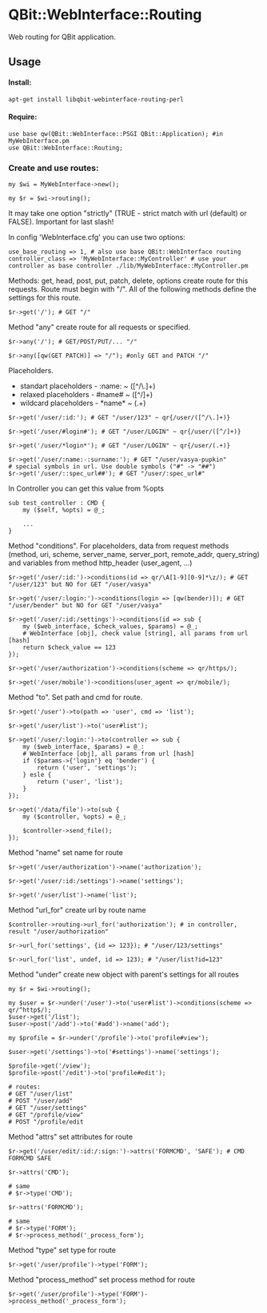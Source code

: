QBit::WebInterface::Routing
=====

Web routing for QBit application.

## Usage

#### Install:

```
apt-get install libqbit-webinterface-routing-perl
```

#### Require:

```
use base qw(QBit::WebInterface::PSGI QBit::Application); #in MyWebInterface.pm
use QBit::WebInterface::Routing;
```

### Create and use routes:
```
my $wi = MyWebInterface->new();

my $r = $wi->routing();
```
It may take one option "strictly" (TRUE - strict match with url (default) or FALSE). Important for last slash!

In config 'WebInterface.cfg' you can use two options:
```
use_base_routing => 1, # also use base QBit::WebInterface routing
controller_class => 'MyWebInterface::MyController' # use your controller as base controller ./lib/MyWebInterface::MyController.pm
```

Methods: get, head, post, put, patch, delete, options create route for this requests. Route must begin with "/". All of the following methods define the settings for this route.
```
$r->get('/'); # GET "/"
```
Method "any" create route for all requests or specified.
```
$r->any('/'); # GET/POST/PUT/... "/"

$r->any([qw(GET PATCH)] => "/"); #only GET and PATCH "/"
```
Placeholders.
  - standart placeholders - :name: ~ ([^\/\\.]+)
  - relaxed placeholders - #name# ~ ([^\/]+)
  - wildcard placeholders - \*name\* ~ (.+)
```
$r->get('/user/:id:'); # GET "/user/123" ~ qr{/user/([^/\.]+)}

$r->get('/user/#login#'); # GET "/user/LOGIN" ~ qr{/user/([^/]+)}

$r->get('/user/*login*'); # GET "/user/LOGIN" ~ qr{/user/(.+)}

$r->get('/user/:name:-:surname:'); # GET "/user/vasya-pupkin"
# special symbols in url. Use double symbols ("#" -> "##")
$r->get('/user/::spec_url##'); # GET "/user/:spec_url#"
```
In Controller you can get this value from %opts
```
sub test_controller : CMD {
    my ($self, %opts) = @_;
    
    ...
}
```
Method "conditions". For placeholders, data from request methods (method, uri, scheme, server_name, server_port, remote_addr, query_string) and variables from method http_header (user_agent, ...)
```
$r->get('/user/:id:')->conditions(id => qr/\A[1-9][0-9]*\z/); # GET "/user/123" but NO for GET "/user/vasya"

$r->get('/user/:login:')->conditions(login => [qw(bender)]); # GET "/user/bender" but NO for GET "/user/vasya"

$r->get('/user/:id:/settings')->conditions(id => sub {
    my ($web_interface, $check_values, $params) = @_;
    # WebInterface [obj], check value [string], all params from url [hash]
    return $check_value == 123
});

$r->get('/user/authorization')->conditions(scheme => qr/https/);

$r->get('/user/mobile')->conditions(user_agent => qr/mobile/);
```
Method "to". Set path and cmd for route.
```
$r->get('/user')->to(path => 'user', cmd => 'list');

$r->get('/user/list')->to('user#list');

$r->get('/user/:login:')->to(controller => sub {
    my ($web_interface, $params) = @_:
    # WebInterface [obj], all params from url [hash]
    if ($params->{'login'} eq 'bender') {
        return ('user', 'settings');
    } esle {
        return ('user', 'list');
    }
});

$r->get('/data/file')->to(sub {
    my ($controller, %opts) = @_;
    
    $controller->send_file();
});
```
Method "name" set name for route
```
$r->get('/user/authorization')->name('authorization');

$r->get('/user/:id:/settings')->name('settings');

$r->get('/user/list')->name('list');
```
Method "url_for" create url by route name
```
$controller->routing->url_for('authorization'); # in controller, result "/user/authorization"

$r->url_for('settings', {id => 123}); # "/user/123/settings"

$r->url_for('list', undef, id => 123); # "/user/list?id=123"
```
Method "under" create new object with parent's settings for all routes
```
my $r = $wi->routing();

my $user = $r->under('/user')->to('user#list')->conditions(scheme => qr/^http$/);
$user->get('/list');
$user->post('/add')->to('#add')->name('add');

my $profile = $r->under('/profile')->to('profile#view');

$user->get('/settings')->to('#settings')->name('settings');

$profile->get('/view');
$profile->post('/edit')->to('profile#edit');

# routes:
# GET "/user/list"
# POST "/user/add"
# GET "/user/settings"
# GET "/profile/view"
# POST "/profile/edit
```
Method "attrs" set attributes for route
```
$r->get('/user/edit/:id:/:sign:')->attrs('FORMCMD', 'SAFE'); # CMD FORMCMD SAFE

$r->attrs('CMD');

# same
# $r->type('CMD');

$r->attrs('FORMCMD');

# same
# $r->type('FORM');
# $r->process_method('_process_form');
```
Method "type" set type for route
```
$r->get('/user/profile')->type('FORM');
```
Method "process_method" set process method for route
```
$r->get('/user/profile')->type('FORM')->process_method('_process_form');
```
